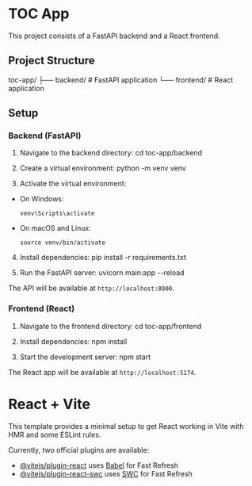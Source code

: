 # TOC App

This project consists of a FastAPI backend and a React frontend.

## Project Structure
toc-app/
├── backend/    # FastAPI application
└── frontend/   # React application
## Setup

### Backend (FastAPI)

1. Navigate to the backend directory: cd toc-app/backend

2. Create a virtual environment: python -m venv venv

3. Activate the virtual environment:
- On Windows:
  ```
  venv\Scripts\activate
  ```
- On macOS and Linux:
  ```
  source venv/bin/activate
  ```

4. Install dependencies: pip install -r requirements.txt

5. Run the FastAPI server: uvicorn main:app --reload

The API will be available at `http://localhost:8000`.

### Frontend (React)

1. Navigate to the frontend directory: cd toc-app/frontend

2. Install dependencies: npm install

3. Start the development server: npm start

The React app will be available at `http://localhost:5174`.

# React + Vite


This template provides a minimal setup to get React working in Vite with HMR and some ESLint rules.

Currently, two official plugins are available:

- [@vitejs/plugin-react](https://github.com/vitejs/vite-plugin-react/blob/main/packages/plugin-react/README.md) uses [Babel](https://babeljs.io/) for Fast Refresh
- [@vitejs/plugin-react-swc](https://github.com/vitejs/vite-plugin-react-swc) uses [SWC](https://swc.rs/) for Fast Refresh
